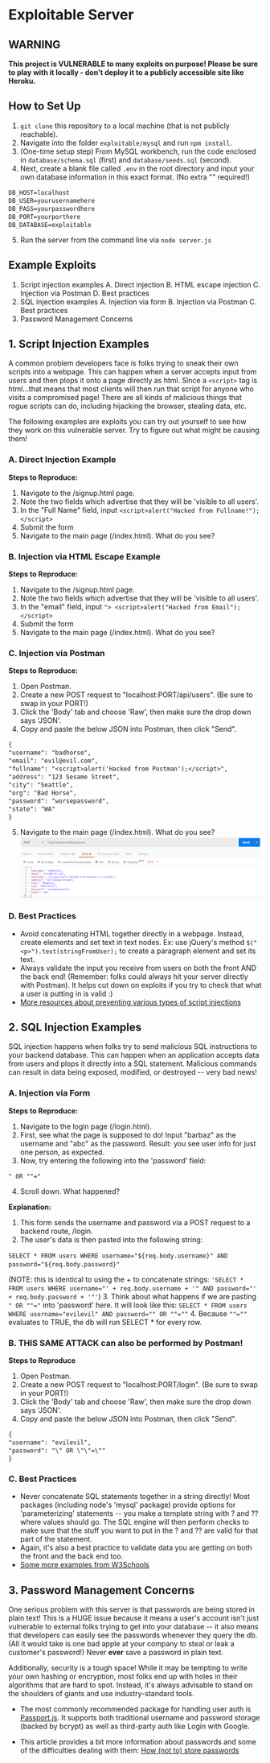 # Exploitable Server

## WARNING 
**This project is VULNERABLE to many exploits on purpose!  Please be sure to play with it locally - don't deploy it to a publicly accessible site like Heroku.**

## How to Set Up
1. ```git clone``` this repository to a local machine (that is not publicly reachable).
2. Navigate into the folder ```exploitable/mysql``` and run ```npm install```.
3. (One-time setup step) From MySQL workbench, run the code enclosed in ```database/schema.sql``` (first) and ```database/seeds.sql``` (second). 
4. Next, create a blank file called ```.env``` in the root directory and input your own database information in this exact format. (No extra "" required!)
```
DB_HOST=localhost
DB_USER=yourusernamehere
DB_PASS=yourpasswordhere
DB_PORT=yourporthere
DB_DATABASE=exploitable
```
5. Run the server from the command line via ```node server.js```

## Example Exploits
1. Script injection examples
    A. Direct injection 
    B. HTML escape injection 
    C. Injection via Postman
    D. Best practices
2. SQL injection examples
    A. Injection via form
    B. Injection via Postman
    C. Best practices
3. Password Management Concerns

## 1. Script Injection Examples
A common problem developers face is folks trying to sneak their own scripts into a webpage. This can happen when a server accepts input from users and then plops it onto a page directly as html. Since a ```<script>``` tag is html...that means that most clients will then run that script for anyone who visits a compromised page!  There are all kinds of malicious things that rogue scripts can do, including hijacking the browser, stealing data, etc.

The following examples are exploits you can try out yourself to see how they work on this vulnerable server. Try to figure out what might be causing them!

### A. Direct Injection Example
**Steps to Reproduce:**
1. Navigate to the /signup.html page.
2. Note the two fields which advertise that they will be 'visible to all users'.
3. In the "Full Name" field, input ```<script>alert("Hacked from Fullname!");</script>```
4. Submit the form
5. Navigate to the main page (/index.html). What do you see?

### B. Injection via HTML Escape Example
**Steps to Reproduce:**
1. Navigate to the /signup.html page.
2. Note the two fields which advertise that they will be 'visible to all users'.
3. In the "email" field, input ```"> <script>alert("Hacked from Email");</script>```
4. Submit the form
5. Navigate to the main page (/index.html). What do you see?

### C. Injection via Postman
**Steps to Reproduce:**
1. Open Postman.
2. Create a new POST request to "localhost:PORT/api/users". (Be sure to swap in your PORT!) 
3. Click the 'Body' tab and choose 'Raw', then make sure the drop down says 'JSON'.
4. Copy and paste the below JSON into Postman, then click "Send".
```
{
"username": "badhorse",
"email": "evil@evil.com",
"fullname": "<script>alert('Hacked from Postman');</script>",
"address": "123 Sesame Street",
"city": "Seattle",
"org": "Bad Horse",
"password": "worsepassword",
"state": "WA"
}
```
5. Navigate to the main page (/index.html). What do you see?
![Visual Guide](postman-newuser.png)

### D. Best Practices 
* Avoid concatenating HTML together directly in a webpage. Instead, create elements and set text in text nodes.
Ex: use jQuery's method ```$("<p>").text(stringFromUser);``` to create a paragraph element and set its text.
* Always validate the input you receive from users on both the front AND the back end!  (Remember: folks could always hit your server directly with Postman). It helps cut down on exploits if you try to check that what a user is putting in is valid :)
* [More resources about preventing various types of script injections](https://www.owasp.org/index.php/Cross-site_Scripting_(XSS))

## 2. SQL Injection Examples
SQL injection happens when folks try to send malicious SQL instructions to your backend database. This can happen when an application accepts data from users and plops it directly into a SQL statement. Malicious commands can result in data being exposed, modified, or destroyed -- very bad news!

### A. Injection via Form
**Steps to Reproduce:**
1. Navigate to the login page (/login.html).
2. First, see what the page is supposed to do! Input "barbaz" as the username and "abc" as the password. Result: you see user info for just one person, as expected.
3. Now, try entering the following into the 'password' field: 
```
" OR ""="
```
4. Scroll down. What happened?

**Explanation:**
1. This form sends the username and password via a POST request to a backend route, /login. 
2. The user's data is then pasted into the following string:

```SELECT * FROM users WHERE username="${req.body.username}" AND password="${req.body.password}"```

(NOTE: this is identical to using the + to concatenate strings:
```'SELECT * FROM users WHERE username="' + req.body.username + '" AND password="' + req.body.password + '"'```)
3. Think about what happens if we are pasting ```" OR ""="``` into 'password' here. It will look like this:
```SELECT * FROM users WHERE username="evilevil" AND password="" OR ""=""```
4. Because ```""=""``` evaluates to TRUE, the db will run SELECT * for every row.


### B. THIS SAME ATTACK can also be performed by Postman!
**Steps to Reproduce**
1. Open Postman.
2. Create a new POST request to "localhost:PORT/login". (Be sure to swap in your PORT!) 
3. Click the 'Body' tab and choose 'Raw', then make sure the drop down says 'JSON'.
4. Copy and paste the below JSON into Postman, then click "Send".
```
{
"username": "evilevil",
"password": "\" OR \"\"=\""
}
```

### C. Best Practices
* Never concatenate SQL statements together in a string directly! Most packages (including node's 'mysql' package) provide options for 'parameterizing' statements -- you make a template string with ? and ?? where values should go. The SQL engine will then perform checks to make sure that the stuff you want to put in the ? and ?? are valid for that part of the statement.    
* Again, it's also a best practice to validate data you are getting on both the front and the back end too.
* [Some more examples from W3Schools](https://www.w3schools.com/sql/sql_injection.asp)

## 3. Password Management Concerns

One serious problem with this server is that passwords are being stored in plain text! This is a HUGE issue because it means a user's account isn't just vulnerable to external folks trying to get into your database -- it also means that developers can easily see the passwords whenever they query the db. (All it would take is one bad apple at your company to steal or leak a customer's password!) Never **ever** save a password in plain text. 

Additionally, security is a tough space!  While it may be tempting to write your own hashing or encryption, most folks end up with holes in their algorithms that are hard to spot. Instead, it's always advisable to stand on the shoulders of giants and use industry-standard tools.

* The most commonly recommended package for handling user auth is [Passport.js](http://www.passportjs.org/). It supports both traditional username and password storage (backed by bcrypt) as well as third-party auth like Login with Google. 

* This article provides a bit more information about passwords and some of the difficulties dealing with them: [How (not to) store passwords](https://itnext.io/how-not-to-store-passwords-4955569e6e84)